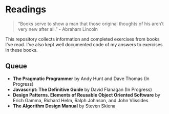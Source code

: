 # Readings

> “Books serve to show a man that those original thoughts of his aren’t very new after all.” - Abraham Lincoln

This repository collects information and completed exercises from books I've read. I've also kept well documented code of my answers to exercises in these books.




## Queue

- **The Pragmatic Programmer** by Andy Hunt and Dave Thomas (In Progress)
- **Javascript: The Definitive Guide** by David Flanagan (In Progress)
- **Design Patterns. Elements of Reusable Object Oriented Software** by Erich Gamma, Richard Helm, Ralph Johnson, and John Vlissides
- **The Algorithm Design Manual** by Steven Skiena
